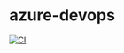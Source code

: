 # azure-devops

[![CI](https://github.com/Meezar-Alali/azure-devops/actions/workflows/main.yml/badge.svg)](https://github.com/Meezar-Alali/azure-devops/actions/workflows/main.yml)
